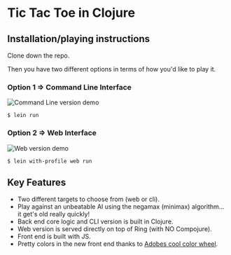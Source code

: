 # Tic Tac Toe in Clojure

## Installation/playing instructions

Clone down the repo.

Then you have two different options in terms of how you'd like to play it.

### Option 1 => Command Line Interface

![Command Line version demo](http://g.recordit.co/7PdbfFtoZX.gif)

`$ lein run`

### Option 2 => Web Interface

![Web version demo](http://g.recordit.co/c6181v5IFn.gif)

`$ lein with-profile web run`

## Key Features

* Two different targets to choose from (web or cli).
* Play against an unbeatable AI using the negamax (minimax) algorithm... it get's old really quickly!
* Back end core logic and CLI version is built in Clojure.
* Web version is served directly on top of Ring (with NO Compojure).
* Front end is built with JS.
* Pretty colors in the new front end thanks to [Adobes cool color wheel](https://color.adobe.com/create/color-wheel/).
